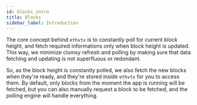 ```yaml
---
id: blocks_intro
title: Blocks
sidebar_label: Introduction
---
```


The core concept behind `ethvtx` is to constantly poll for current block height, and fetch required informations only when block height is updated. This way, we minimize clumsy refresh and polling by making sure that data fetching and updating is not superfluous or redondant.

So, as the block height is constantly polled, we also fetch the new blocks when they're ready, and they're stored inside `ethvtx` for you to access them. By default, only blocks from the moment the app is running will be fetched, but you can also manually request a block to be fetched, and the polling engine will handle everything.
